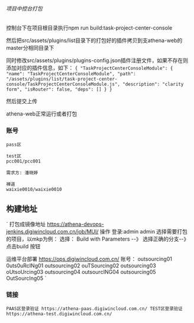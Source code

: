 ###### 项目中控台打包

控制台下在项目根目录执行npm run build:task-project-center-console

然后把src/assets/plugins/list目录下的打包好的插件拷贝到支athena-web的master分相同目录下


同时修改src/assets/plugins/plugins-config.json插件注册文件，如果不存在则添加对应的插件信息，如下：
`
{
  "TaskProjectCenterConsoleModule": {
    "name": "TaskProjectCenterConsoleModule",
    "path": "/assets/plugins/list/task-project-center-console/TaskProjectCenterConsoleModule.js",
    "description": "clarity form",
    "isRouter": false,
    "deps": []
  }
}
`

然后提交上传

athena-web正常运行或者打包
### 账号
```
pass区

test区
pcc001/pcc001

需求方: 潘晓婷

禅道
waixie0010/waixie0010
```

## 构建地址
`
打包成镜像地址
https://athena-devops-jenkins.digiwincloud.com.cn/job/MUI/
操作
登录:admin admin
选择需要打包的项目，以mkp为例：
选择： Build with Parameters --》 选择正确的分支--》点击build 按钮

运维平台部署
https://ops.digiwincloud.com.cn/
账号：
outsourcing01  0uts0uRcINg01
outsourcing02  ouTSourcing02
outsourcing03  oUtsoUrcing03
outsourcing04  outsourcING04
outsourcing05  OutSourcIng05
`

### 链接
`
PAAS区登录验证 https://athena-paas.digiwincloud.com.cn/
TEST区登录验证https://athena-test.digiwincloud.com.cn/
`
